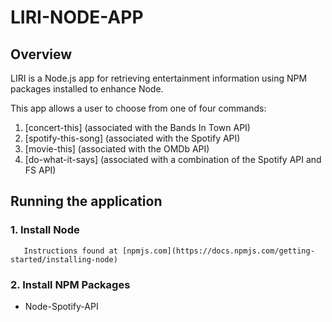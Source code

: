 # LIRI-NODE-APP


## Overview
LIRI is a Node.js app for retrieving entertainment information using NPM packages installed to enhance Node.

This app allows a user to choose from one of four commands:

1. [concert-this] (associated with the Bands In Town API)<br>
2. [spotify-this-song] (associated with the Spotify API)<br>
3. [movie-this] (associated with the OMDb API)<br>
4. [do-what-it-says] (associated with a combination of the Spotify API and FS API)



## Running the application
### 1. Install Node
        
       Instructions found at [npmjs.com](https://docs.npmjs.com/getting-started/installing-node)


### 2. Install NPM Packages

- Node-Spotify-API


